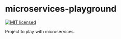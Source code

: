 # microservices-playground

[![MIT licensed](https://img.shields.io/badge/license-MIT-blue.svg)](https://raw.githubusercontent.com/wolffaxn/microservices-playground/master/LICENSE)

Project to play with microservices.
